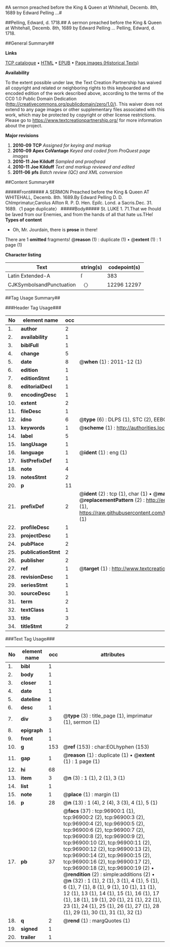 #A sermon preached before the King & Queen at Whitehall, Decemb. 8th, 1689 by Edward Pelling ...#

##Pelling, Edward, d. 1718.##
A sermon preached before the King & Queen at Whitehall, Decemb. 8th, 1689 by Edward Pelling ...
Pelling, Edward, d. 1718.

##General Summary##

**Links**

[TCP catalogue](http://www.ota.ox.ac.uk/tcp/)  • 
[HTML](http://tei.it.ox.ac.uk/tcp/Texts-HTML/free/A53/A53979.html)  • 
[EPUB](http://tei.it.ox.ac.uk/tcp/Texts-EPUB/free/A53/A53979.epub) • 
[Page images (Historical Texts)](https://historicaltexts.jisc.ac.uk/eebo-13044885e)

**Availability**

To the extent possible under law, the Text Creation Partnership has waived all copyright and related or neighboring rights to this keyboarded and encoded edition of the work described above, according to the terms of the CC0 1.0 Public Domain Dedication (http://creativecommons.org/publicdomain/zero/1.0/). This waiver does not extend to any page images or other supplementary files associated with this work, which may be protected by copyright or other license restrictions. Please go to https://www.textcreationpartnership.org/ for more information about the project.

**Major revisions**

1. __2010-09__ __TCP__ *Assigned for keying and markup*
1. __2010-09__ __Apex CoVantage__ *Keyed and coded from ProQuest page images*
1. __2010-11__ __Joe Kilduff__ *Sampled and proofread*
1. __2010-11__ __Joe Kilduff__ *Text and markup reviewed and edited*
1. __2011-06__ __pfs__ *Batch review (QC) and XML conversion*

##Content Summary##

#####Front#####
A SERMON Preached before the King & Queen AT WHITEHALL, Decemb. 8th. 1689.By Edward Pelling D. D. ChImprimatur,Carolus Alſton R. P. D. Hen. Epiſc. Lond. a Sacris.Dec. 31. 1689.〈1 page duplicate〉
#####Body#####
St. LUKE 1. 71.That we ſhould be ſaved from our Enemies, and from the hands of all that hate us.THeſ
**Types of content**

  * Oh, Mr. Jourdain, there is **prose** in there!

There are 1 **omitted** fragments! 
 @__reason__ (1) : duplicate (1)  •  @__extent__ (1) : 1 page (1)

**Character listing**


|Text|string(s)|codepoint(s)|
|---|---|---|
|Latin Extended-A|ſ|383|
|CJKSymbolsandPunctuation|〈〉|12296 12297|

##Tag Usage Summary##

###Header Tag Usage###

|No|element name|occ|attributes|
|---|---|---|---|
|1.|__author__|2||
|2.|__availability__|1||
|3.|__biblFull__|1||
|4.|__change__|5||
|5.|__date__|8| @__when__ (1) : 2011-12 (1)|
|6.|__edition__|1||
|7.|__editionStmt__|1||
|8.|__editorialDecl__|1||
|9.|__encodingDesc__|1||
|10.|__extent__|2||
|11.|__fileDesc__|1||
|12.|__idno__|6| @__type__ (6) : DLPS (1), STC (2), EEBO-CITATION (1), OCLC (1), VID (1)|
|13.|__keywords__|1| @__scheme__ (1) : http://authorities.loc.gov/ (1)|
|14.|__label__|5||
|15.|__langUsage__|1||
|16.|__language__|1| @__ident__ (1) : eng (1)|
|17.|__listPrefixDef__|1||
|18.|__note__|4||
|19.|__notesStmt__|2||
|20.|__p__|11||
|21.|__prefixDef__|2| @__ident__ (2) : tcp (1), char (1)  •  @__matchPattern__ (2) : ([0-9\-]+):([0-9IVX]+) (1), (.+) (1)  •  @__replacementPattern__ (2) : http://eebo.chadwyck.com/downloadtiff?vid=$1&page=$2 (1), https://raw.githubusercontent.com/textcreationpartnership/Texts/master/tcpchars.xml#$1 (1)|
|22.|__profileDesc__|1||
|23.|__projectDesc__|1||
|24.|__pubPlace__|2||
|25.|__publicationStmt__|2||
|26.|__publisher__|2||
|27.|__ref__|1| @__target__ (1) : http://www.textcreationpartnership.org/docs/. (1)|
|28.|__revisionDesc__|1||
|29.|__seriesStmt__|1||
|30.|__sourceDesc__|1||
|31.|__term__|2||
|32.|__textClass__|1||
|33.|__title__|3||
|34.|__titleStmt__|2||


###Text Tag Usage###

|No|element name|occ|attributes|
|---|---|---|---|
|1.|__bibl__|1||
|2.|__body__|1||
|3.|__closer__|1||
|4.|__date__|1||
|5.|__dateline__|1||
|6.|__desc__|1||
|7.|__div__|3| @__type__ (3) : title_page (1), imprimatur (1), sermon (1)|
|8.|__epigraph__|1||
|9.|__front__|1||
|10.|__g__|153| @__ref__ (153) : char:EOLhyphen (153)|
|11.|__gap__|1| @__reason__ (1) : duplicate (1)  •  @__extent__ (1) : 1 page (1)|
|12.|__hi__|68||
|13.|__item__|3| @__n__ (3) : 1 (1), 2 (1), 3 (1)|
|14.|__list__|1||
|15.|__note__|1| @__place__ (1) : margin (1)|
|16.|__p__|28| @__n__ (13) : 1 (4), 2 (4), 3 (3), 4 (1), 5 (1)|
|17.|__pb__|37| @__facs__ (37) : tcp:96900:1 (1), tcp:96900:2 (2), tcp:96900:3 (2), tcp:96900:4 (2), tcp:96900:5 (2), tcp:96900:6 (2), tcp:96900:7 (2), tcp:96900:8 (2), tcp:96900:9 (2), tcp:96900:10 (2), tcp:96900:11 (2), tcp:96900:12 (2), tcp:96900:13 (2), tcp:96900:14 (2), tcp:96900:15 (2), tcp:96900:16 (2), tcp:96900:17 (2), tcp:96900:18 (2), tcp:96900:19 (2)  •  @__rendition__ (2) : simple:additions (2)  •  @__n__ (32) : 1 (1), 2 (1), 3 (1), 4 (1), 5 (1), 6 (1), 7 (1), 8 (1), 9 (1), 10 (1), 11 (1), 12 (1), 13 (1), 14 (1), 15 (1), 16 (1), 17 (1), 18 (1), 19 (1), 20 (1), 21 (1), 22 (1), 23 (1), 24 (1), 25 (1), 26 (1), 27 (1), 28 (1), 29 (1), 30 (1), 31 (1), 32 (1)|
|18.|__q__|2| @__rend__ (1) : margQuotes (1)|
|19.|__signed__|1||
|20.|__trailer__|1||
